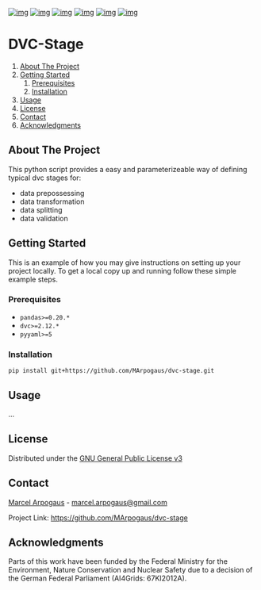[![img](https://img.shields.io/github/contributors/MArpogaus/dvc-stage.svg?style=flat-square)](https://github.com/MArpogaus/dvc-stage/graphs/contributors)
[![img](https://img.shields.io/github/forks/MArpogaus/dvc-stage.svg?style=flat-square)](https://github.com/MArpogaus/dvc-stage/network/members)
[![img](https://img.shields.io/github/stars/MArpogaus/dvc-stage.svg?style=flat-square)](https://github.com/MArpogaus/dvc-stage/stargazers)
[![img](https://img.shields.io/github/issues/MArpogaus/dvc-stage.svg?style=flat-square)](https://github.com/MArpogaus/dvc-stage/issues)
[![img](https://img.shields.io/github/license/MArpogaus/dvc-stage.svg?style=flat-square)](https://github.com/MArpogaus/dvc-stage/blob/master/COPYING)
[![img](https://img.shields.io/badge/-LinkedIn-black.svg?style=flat-square&logo=linkedin&colorB=555)](https://linkedin.com/in/MArpogaus)


# DVC-Stage

1.  [About The Project](#about-the-project)
2.  [Getting Started](#getting-started)
    1.  [Prerequisites](#prerequisites)
    2.  [Installation](#installation)
3.  [Usage](#usage)
4.  [License](#license)
5.  [Contact](#contact)
6.  [Acknowledgments](#acknowledgments)


<a id="about-the-project"></a>

## About The Project

This python script provides a easy and parameterizeable way of defining typical dvc stages for:

-   data prepossessing
-   data transformation
-   data splitting
-   data validation


<a id="getting-started"></a>

## Getting Started

This is an example of how you may give instructions on setting up your
project locally. To get a local copy up and running follow these simple
example steps.


<a id="prerequisites"></a>

### Prerequisites

-   `pandas>=0.20.*`
-   `dvc>=2.12.*`
-   `pyyaml>=5`


<a id="installation"></a>

### Installation

    pip install git+https://github.com/MArpogaus/dvc-stage.git


<a id="usage"></a>

## Usage

&#x2026;


<a id="license"></a>

## License

Distributed under the [GNU General Public License v3](COPYING)


<a id="contact"></a>

## Contact

[Marcel Arpogaus](https://github.com/MArpogaus/) - [marcel.arpogaus@gmail.com](mailto:marcel.arpogaus@gmail.com)

Project Link:
<https://github.com/MArpogaus/dvc-stage>


<a id="acknowledgments"></a>

## Acknowledgments

Parts of this work have been funded by the Federal Ministry for the Environment, Nature Conservation and Nuclear Safety due to a decision of the German Federal Parliament (AI4Grids: 67KI2012A).
